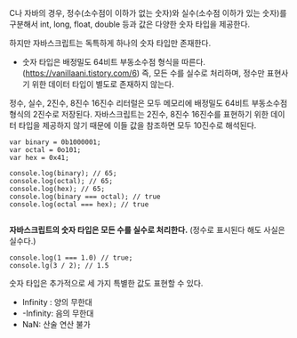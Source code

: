 
C나 자바의 경우, 정수(소수점이 이하가 없는 숫자)와 실수(소수점 이하가 있는 숫자)를 구분해서 int, long, float, double 등과 값은 다양한 숫자 타입을 제공한다.

하지만 자바스크립트는 독특하게 하나의 숫자 타입만 존재한다.

- 숫자 타입은 배정밀도 64비트 부동소수점 형식을 따른다.
(https://vanillaani.tistory.com/6)
즉, 모든 수를 실수로 처리하며, 정수만 표현사기 위한 데이터 타입이 별도로 존재하지 않는다.

정수, 실수, 2진수, 8진수 16진수 리터럴은 모두 메모리에 배정밀도 64비트 부동소수점 형식의 2진수로 저장된다. 자바스크립트는 2진수, 8진수 16진수를 표현하기 위한 데이터 타입을 제공하지 않기 때문에 이들 값을 참조하면 모두 10진수로 해석된다.

```
var binary = 0b1000001;
var octal = 0o101;
var hex = 0x41;

console.log(binary); // 65;
console.log(octal); // 65;
console.log(hex); // 65;
console.log(binary === octal); // true
console.log(octal === hex); // true


```

**자바스크립트의 숫자 타입은 모든 수를 실수로 처리한다.**
(정수로 표시된다 해도 사실은 실수다.)


```
console.log(1 === 1.0) // true;
console.lg(3 / 2); // 1.5
```


숫자 타입은 추가적으로 세 가지 특별한 값도 표현할 수 있다.
- Infinity : 양의 무한대
- -Infinity: 음의 무한대
- NaN: 산술 연산 불가